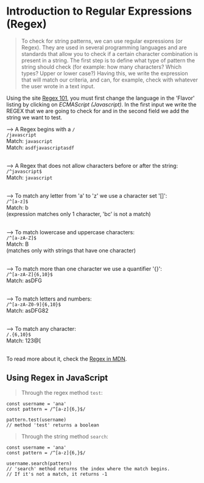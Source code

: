 # Introduction to Regular Expressions (Regex)

> To check for string patterns, we can use regular expressions (or Regex). They are used in several programming languages and are standards that allow you to check if a certain character combination is present in a string. The first step is to define what type of pattern the string should check (for example: how many characters? Which types? Upper or lower case?) Having this, we write the expression that will match our criteria, and can, for example, check with whatever the user wrote in a text input.

Using the site [Regex 101](https://regex101.com/), you must first change the language in the 'Flavor' listing by clicking on *ECMAScript (Javascript)*. In the first input we write the REGEX that we are going to check for and in the second field we add the string we want to test.


--> A Regex begins with a `/`  
`/javascript`  
Match: `javascript`  
Match: `asdfjavascriptasdf`  
  
  \
--> A Regex that does not allow characters before or after the string:  
`/^javascript$`  
Match: `javascript`  
  
  \
--> To match any letter from 'a' to 'z' we use a character set '[]':  
`/^[a-z]$`  
Match: b  
(expression matches only 1 character, 'bc' is not a match)  
  
  \
--> To match lowercase and uppercase characters:  
`/^[a-zA-Z]$`  
Match: B  
(matches only with strings that have one character)  
  
  \
--> To match more than one character we use a quantifier '{}':  
`/^[a-zA-Z]{6,10}$`  
Match: asDFG  
  
  \
--> To match letters and numbers:  
`/^[a-zA-Z0-9]{6,10}$`  
Match: asDFG82  
  
  \
--> To match any character:  
`/.{6,10}$`  
Match: 123@[  
  
  \
To read more about it, check the [Regex in MDN](https://developer.mozilla.org/en-US/docs/Web/JavaScript/Guide/Regular_Expressions).


## Using Regex in JavaScript

> Through the regex method `test`:

```
const username = 'ana'
const pattern = /^[a-z]{6,}$/

pattern.test(username)
// method 'test' returns a boolean
```

> Through the string method `search`:
```
const username = 'ana'
const pattern = /^[a-z]{6,}$/

username.search(pattern)
// 'search' method returns the index where the match begins. 
// If it's not a match, it returns -1
```